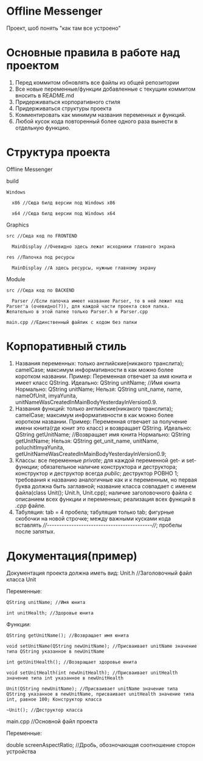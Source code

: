 ﻿# Offline Messenger
Проект, шоб понять "как там все устроено"
# Основные правила в работе над проектом
1) Перед коммитом обновлять все файлы из общей репозитории
2) Все новые переменные/функции добавленные с текущим коммитом вносить в README.md
3) Придерживаться корпоративного стиля
4) Придерживаться структуры проекта
5) Комментировать как минимум названия переменных и функций.
6) Любой кусок кода повторенный более одного раза вынести в отдельную функцию.
# Структура проекта
Offline Messenger

  build

    Windows

      x86 //Сюда билд версии под Windows x86

      x64 //Сюда билд версии под Windows x64

  Graphics

    src //Сюда код по FRONTEND

      MainDisplay //Очевидно здесь лежат исходники главного экрана

    res //Папочка под ресурсы

      MainDisplay //А здесь ресурсы, нужные главному экрану

  Module

    src //Сюда код по BACKEND

      Parser //Если папочка имеет название Parser, то в ней лежит код Parser'а (очевидно(?)), для каждой части проекта своя папка. Желательно в этой папке только Parser.h и Parser.cpp

    main.cpp //Единственный файлик с кодом без папки

# Корпоративный стиль
1) Названия переменных: только английские(никакого транслита); camelCase; максимум информативности в как можно более коротком названии.
  Пример:
  Переменная отвечает за имя юнита и имеет класс QString.
  Идеально: QString unitName; //Имя юнита
  Нормально: QString unitName;
  Нельзя: QString unit_name, name, nameOfUnit, imyaYunita, unitNameWasCreatedInMainBodyYesterdayInVersion0.9.
2) Названия функций: только английские(никакого транслита); camelCase; максимум информативности в как можно более коротком названии.
  Пример:
  Переменная отвечает за получение имени юнита(где юнит это класс) и возвращает QString.
  Идеально: QString getUnitName; //Возвращает имя юнита
  Нормально: QString getUnitName;
  Нельзя: QString get_unit_name, unitName, poluchitImyaYunita, getUnitNameWasCreatedInMainBodyYesterdayInVersion0.9;
3) Классы: все переменные *private*; для каждой переменной get- и set- функции; обязательное наличие конструктора и деструктора; конструктор и деструктор всегда *public*; деструктор РОВНО 1; требования к названию аналогичные как и к переменным, но первая буква должна быть заглавной; название класса совпадает с именем файла(class Unit(); Unit.h, Unit.cpp); наличие заголовочного файла с описанием всех функции и переменных; реализация всех функций в *.cpp* файле.
4) Табуляция: tab = 4 пробела; табуляция только tab; фигурные скобочки на новой строчке; между важными кусками кода вставлять
*//-------------------------------------------//*; пробелы после запятых.
# Документация(пример)
Документация проекта должна иметь вид:
Unit.h //Заголовочный файл класса Unit

  Переменные:

    QString unitName; //Имя юнита

    int unitHealth; //Здоровье юнита

  Функции:

    QString getUnitName(); //Возвращает имя юнита

    void setUnitName(QString newUnitName); //Присваивает unitName значение типа QString указанное в newUnitName

    int getUnitHealth(); //Возвращает здоровье юнита

    void setUnitHealth(int newUnitHealth); //Присваивает unitHealth значение типа int указанное в newUnitHealth

    Unit(QString newUnitName); //Присваивает unitName значение типа QString указанное в newUnitName, присваивает unitHealth значение типа int, равное 100; Конструктор класса

    ~Unit(); //Деструктор класса

main.cpp //Основной файл проекта

  Переменные:

  double screenAspectRatio; //Дробь, обозночающая соотношение сторон устройства



